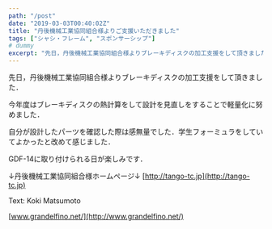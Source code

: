 ```yaml
---
path: "/post"
date: "2019-03-03T00:40:02Z"
title: "丹後機械工業協同組合様よりご支援いただきました"
tags: ["シャシ・フレーム", "スポンサーシップ"]
# dummy
excerpt: "先日，丹後機械工業協同組合様よりブレーキディスクの加工支援をして頂きました．今年度はブレーキディスクの熱計算をして設計を見直しをすることで軽量化に努めました．自分が設計したパーツを確認した際は感無量..."
---
```


[](03-1.jpg)先日，丹後機械工業協同組合様よりブレーキディスクの加工支援をして頂きました．

今年度はブレーキディスクの熱計算をして設計を見直しをすることで軽量化に努めました．

自分が設計したパーツを確認した際は感無量でした．学生フォーミュラをしていてよかったと改めて感じました．

GDF-14に取り付けられる日が楽しみです．

↓丹後機械工業協同組合様ホームページ↓
[http://tango-tc.jp](http://tango-tc.jp)

Text: Koki Matsumoto

[www.grandelfino.net/](http://www.grandelfino.net/)